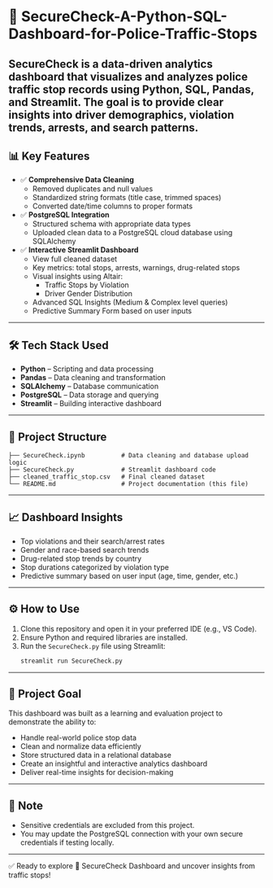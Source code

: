 # 🚓 SecureCheck-A-Python-SQL-Dashboard-for-Police-Traffic-Stops

**SecureCheck** is a data-driven analytics dashboard that visualizes and analyzes police traffic stop records using Python, SQL, Pandas, and Streamlit. The goal is to provide clear insights into driver demographics, violation trends, arrests, and search patterns.
---

## 📊 Key Features

- ✅ **Comprehensive Data Cleaning**  
  - Removed duplicates and null values  
  - Standardized string formats (title case, trimmed spaces)  
  - Converted date/time columns to proper formats  
- ✅ **PostgreSQL Integration**  
  - Structured schema with appropriate data types  
  - Uploaded clean data to a PostgreSQL cloud database using SQLAlchemy  
- ✅ **Interactive Streamlit Dashboard**  
  - View full cleaned dataset  
  - Key metrics: total stops, arrests, warnings, drug-related stops  
  - Visual insights using Altair:  
    - Traffic Stops by Violation  
    - Driver Gender Distribution  
  - Advanced SQL Insights (Medium & Complex level queries)  
  - Predictive Summary Form based on user inputs

---

## 🛠️ Tech Stack Used

- **Python** – Scripting and data processing  
- **Pandas** – Data cleaning and transformation  
- **SQLAlchemy** – Database communication  
- **PostgreSQL** – Data storage and querying  
- **Streamlit** – Building interactive dashboard  


---

## 📂 Project Structure

```
├── SecureCheck.ipynb          # Data cleaning and database upload logic  
├── SecureCheck.py             # Streamlit dashboard code  
├── cleaned_traffic_stop.csv   # Final cleaned dataset  
└── README.md                  # Project documentation (this file)
```

---

## 📈 Dashboard Insights

- Top violations and their search/arrest rates  
- Gender and race-based search trends  
- Drug-related stop trends by country  
- Stop durations categorized by violation type  
- Predictive summary based on user input (age, time, gender, etc.)

---

## ⚙️ How to Use

1. Clone this repository and open it in your preferred IDE (e.g., VS Code).
2. Ensure Python and required libraries are installed.
3. Run the `SecureCheck.py` file using Streamlit:
   ```bash
   streamlit run SecureCheck.py
   ```

---

## 📌 Project Goal

This dashboard was built as a learning and evaluation project to demonstrate the ability to:

- Handle real-world police stop data  
- Clean and normalize data efficiently  
- Store structured data in a relational database  
- Create an insightful and interactive analytics dashboard  
- Deliver real-time insights for decision-making

---

## 📎 Note

- Sensitive credentials are excluded from this project.  
- You may update the PostgreSQL connection with your own secure credentials if testing locally.

---

✅ Ready to explore 🚦 SecureCheck Dashboard and uncover insights from traffic stops!


